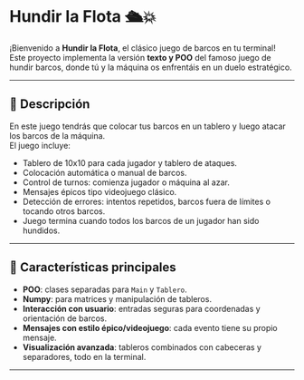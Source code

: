 # Hundir la Flota 🛳️💥

¡Bienvenido a **Hundir la Flota**, el clásico juego de barcos en tu terminal!  
Este proyecto implementa la versión **texto y POO** del famoso juego de hundir barcos, donde tú y la máquina os enfrentáis en un duelo estratégico.  

---

## 🎯 Descripción

En este juego tendrás que colocar tus barcos en un tablero y luego atacar los barcos de la máquina.  
El juego incluye:

- Tablero de 10x10 para cada jugador y tablero de ataques.  
- Colocación automática o manual de barcos.  
- Control de turnos: comienza jugador o máquina al azar.  
- Mensajes épicos tipo videojuego clásico.  
- Detección de errores: intentos repetidos, barcos fuera de límites o tocando otros barcos.  
- Juego termina cuando todos los barcos de un jugador han sido hundidos.  

---

## 🚀 Características principales

- **POO**: clases separadas para `Main` y `Tablero`.  
- **Numpy**: para matrices y manipulación de tableros.  
- **Interacción con usuario**: entradas seguras para coordenadas y orientación de barcos.  
- **Mensajes con estilo épico/videojuego**: cada evento tiene su propio mensaje.  
- **Visualización avanzada**: tableros combinados con cabeceras y separadores, todo en la terminal.  

---

